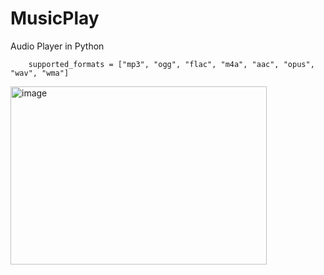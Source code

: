 # MusicPlay
Audio Player in Python

        supported_formats = ["mp3", "ogg", "flac", "m4a", "aac", "opus", "wav", "wma"]

<img width="410" height="285" alt="image" src="https://github.com/user-attachments/assets/69edccc5-3b5f-4341-8ed9-08689f6b13da" />
